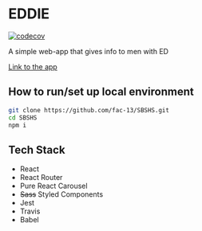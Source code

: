 # EDDIE

[![codecov](https://codecov.io/gh/fac-13/SBSHS/branch/master/graph/badge.svg)](https://codecov.io/gh/fac-13/SBSHS)

A simple web-app that gives info to men with ED

[Link to the app](https://eddie-webapp.netlify.com)

## How to run/set up local environment

```bash
git clone https://github.com/fac-13/SBSHS.git
cd SBSHS
npm i
```

## Tech Stack

- React
- React Router
- Pure React Carousel
- ~~Sass~~ Styled Components
- Jest
- Travis
- Babel

